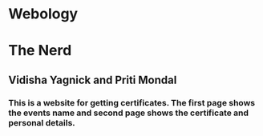 # Webology
# The Nerd
## Vidisha Yagnick and Priti Mondal
### This is a website for getting certificates. The first page shows the events name and second page shows the certificate and personal details.
